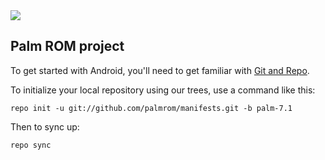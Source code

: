 <img src="https://raw.githubusercontent.com/palmrom/manifests/palm-7.1/palm.png">

Palm ROM project
---------------

To get started with Android, you'll need to get
familiar with [Git and Repo](http://source.android.com/source/using-repo.html).

To initialize your local repository using our trees, use a command like this:

    repo init -u git://github.com/palmrom/manifests.git -b palm-7.1

Then to sync up:

    repo sync


